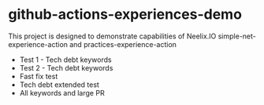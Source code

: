 # github-actions-experiences-demo
This project is designed to demonstrate capabilities of Neelix.IO simple-net-experience-action and practices-experience-action

- Test 1 - Tech debt keywords
- Test 2 - Tech debt keywords
- Fast fix test
- Tech debt extended test
- All keywords and large PR 
